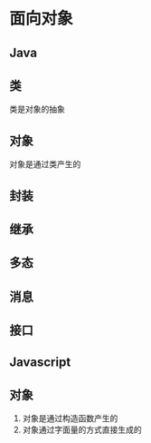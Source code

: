 # 面向对象

## Java
## 类
类是对象的抽象

## 对象
  对象是通过类产生的

## 封装


## 继承


## 多态


## 消息


## 接口



## Javascript
## 对象
  1. 对象是通过构造函数产生的
  2. 对象通过字面量的方式直接生成的




